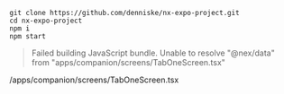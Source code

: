

````
git clone https://github.com/denniske/nx-expo-project.git
cd nx-expo-project
npm i
npm start
````

> Failed building JavaScript bundle.
> Unable to resolve "@nex/data" from "apps/companion/screens/TabOneScreen.tsx"


/apps/companion/screens/TabOneScreen.tsx

